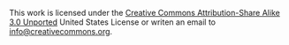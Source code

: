 This work is licensed under the [Creative Commons Attribution-Share Alike 3.0 Unported](https://creativecommons.org/licenses/by-sa/3.0/deed.en) United States License or writen an email to info@creativecommons.org.
